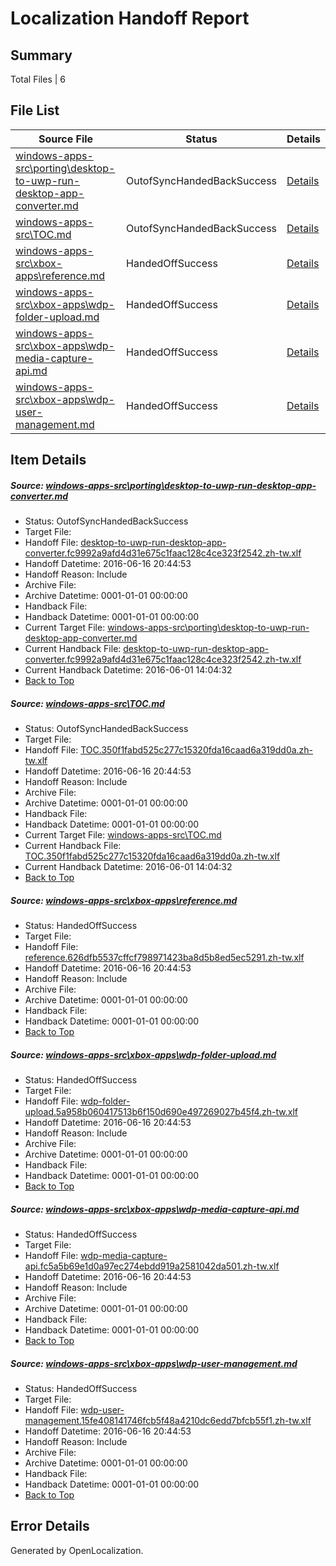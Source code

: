 # <a name='report-top'></a> Localization Handoff Report

## Summary
 Total Files | 6

## File List
 Source File | Status | Details 
 ----------- | ------ | ------- 
 [windows-apps-src\porting\desktop-to-uwp-run-desktop-app-converter.md](https://github.com/Microsoft/windows-apps/blob/09135dd3fb7f01af70f2d290f695526fae84dcbb/windows-apps-src/porting/desktop-to-uwp-run-desktop-app-converter.md) | OutofSyncHandedBackSuccess | [Details](#cc413514d0e2b81a1c76545757425065314555213382)
 [windows-apps-src\TOC.md](https://github.com/Microsoft/windows-apps/blob/941f53dddf4abd616d660a1451d17fc8af0a5d8b/windows-apps-src/TOC.md) | OutofSyncHandedBackSuccess | [Details](#056877f8c36022ae314652a851acb1b78b72c8fe3780)
 [windows-apps-src\xbox-apps\reference.md](https://github.com/Microsoft/windows-apps/blob/e530923e4669d16e714d9f7dac9b192ff577a3f5/windows-apps-src/xbox-apps/reference.md) | HandedOffSuccess | [Details](#dc47f33127d9c5428ef56c6edac716fdeb7d63963898)
 [windows-apps-src\xbox-apps\wdp-folder-upload.md](https://github.com/Microsoft/windows-apps/blob/fdc25fa4bd7bd5bfa598b993f23cd0ae9783dd0e/windows-apps-src/xbox-apps/wdp-folder-upload.md) | HandedOffSuccess | [Details](#942ddc13b0deba382ad7758bc30bd9a5b0cceb113905)
 [windows-apps-src\xbox-apps\wdp-media-capture-api.md](https://github.com/Microsoft/windows-apps/blob/4356bd2cfc7697905ed91d60b5829c06d850e109/windows-apps-src/xbox-apps/wdp-media-capture-api.md) | HandedOffSuccess | [Details](#2e32c4d516a35b5f5bd8d57bce75ff8bdce6b4613906)
 [windows-apps-src\xbox-apps\wdp-user-management.md](https://github.com/Microsoft/windows-apps/blob/b72324f3999e13ae60afaa6369e9d60b7a64a3e3/windows-apps-src/xbox-apps/wdp-user-management.md) | HandedOffSuccess | [Details](#a2cc311d09fe5e5bff4ba103bda264ef6b2e4f5d3907)

## Item Details
##### <a name='cc413514d0e2b81a1c76545757425065314555213382'></a> Source: [windows-apps-src\porting\desktop-to-uwp-run-desktop-app-converter.md](https://github.com/Microsoft/windows-apps/blob/09135dd3fb7f01af70f2d290f695526fae84dcbb/windows-apps-src/porting/desktop-to-uwp-run-desktop-app-converter.md)
* Status: OutofSyncHandedBackSuccess
* Target File: 
* Handoff File: [desktop-to-uwp-run-desktop-app-converter.fc9992a9afd4d31e675c1faac128c4ce323f2542.zh-tw.xlf](https://github.com/Microsoft/WDG.handoff/blob/e173ccedf3c873219061391ecabb9e924acf2e77/ol-handoff/Microsoft/windows-apps.zh-tw/master/desktop-to-uwp-run-desktop-app-converter.fc9992a9afd4d31e675c1faac128c4ce323f2542.zh-tw.xlf)
* Handoff Datetime: 2016-06-16 20:44:53
* Handoff Reason: Include
* Archive File: 
* Archive Datetime: 0001-01-01 00:00:00
* Handback File: 
* Handback Datetime: 0001-01-01 00:00:00
* Current Target File: [windows-apps-src\porting\desktop-to-uwp-run-desktop-app-converter.md](https://github.com/Microsoft/windows-apps.zh-tw/blob/dd1cd79c890b897dcea817a87e8bdc0f8a8075e2/windows-apps-src/porting/desktop-to-uwp-run-desktop-app-converter.md)
* Current Handback File: [desktop-to-uwp-run-desktop-app-converter.fc9992a9afd4d31e675c1faac128c4ce323f2542.zh-tw.xlf](https://github.com/Microsoft/WDG.handback/blob/b90c4ee90f2e635b617419c0868b3000438e0c1d/ol-handback/Microsoft/windows-apps.zh-tw/master/desktop-to-uwp-run-desktop-app-converter.fc9992a9afd4d31e675c1faac128c4ce323f2542.zh-tw.xlf)
* Current Handback Datetime: 2016-06-01 14:04:32
* [Back to Top](#report-top)

##### <a name='056877f8c36022ae314652a851acb1b78b72c8fe3780'></a> Source: [windows-apps-src\TOC.md](https://github.com/Microsoft/windows-apps/blob/941f53dddf4abd616d660a1451d17fc8af0a5d8b/windows-apps-src/TOC.md)
* Status: OutofSyncHandedBackSuccess
* Target File: 
* Handoff File: [TOC.350f1fabd525c277c15320fda16caad6a319dd0a.zh-tw.xlf](https://github.com/Microsoft/WDG.handoff/blob/e173ccedf3c873219061391ecabb9e924acf2e77/ol-handoff/Microsoft/windows-apps.zh-tw/master/TOC.350f1fabd525c277c15320fda16caad6a319dd0a.zh-tw.xlf)
* Handoff Datetime: 2016-06-16 20:44:53
* Handoff Reason: Include
* Archive File: 
* Archive Datetime: 0001-01-01 00:00:00
* Handback File: 
* Handback Datetime: 0001-01-01 00:00:00
* Current Target File: [windows-apps-src\TOC.md](https://github.com/Microsoft/windows-apps.zh-tw/blob/dd1cd79c890b897dcea817a87e8bdc0f8a8075e2/windows-apps-src/TOC.md)
* Current Handback File: [TOC.350f1fabd525c277c15320fda16caad6a319dd0a.zh-tw.xlf](https://github.com/Microsoft/WDG.handback/blob/b90c4ee90f2e635b617419c0868b3000438e0c1d/ol-handback/Microsoft/windows-apps.zh-tw/master/TOC.350f1fabd525c277c15320fda16caad6a319dd0a.zh-tw.xlf)
* Current Handback Datetime: 2016-06-01 14:04:32
* [Back to Top](#report-top)

##### <a name='dc47f33127d9c5428ef56c6edac716fdeb7d63963898'></a> Source: [windows-apps-src\xbox-apps\reference.md](https://github.com/Microsoft/windows-apps/blob/e530923e4669d16e714d9f7dac9b192ff577a3f5/windows-apps-src/xbox-apps/reference.md)
* Status: HandedOffSuccess
* Target File: 
* Handoff File: [reference.626dfb5537cffcf798971423ba8d5b8ed5ec5291.zh-tw.xlf](https://github.com/Microsoft/WDG.handoff/blob/e173ccedf3c873219061391ecabb9e924acf2e77/ol-handoff/Microsoft/windows-apps.zh-tw/master/reference.626dfb5537cffcf798971423ba8d5b8ed5ec5291.zh-tw.xlf)
* Handoff Datetime: 2016-06-16 20:44:53
* Handoff Reason: Include
* Archive File: 
* Archive Datetime: 0001-01-01 00:00:00
* Handback File: 
* Handback Datetime: 0001-01-01 00:00:00
* [Back to Top](#report-top)

##### <a name='942ddc13b0deba382ad7758bc30bd9a5b0cceb113905'></a> Source: [windows-apps-src\xbox-apps\wdp-folder-upload.md](https://github.com/Microsoft/windows-apps/blob/fdc25fa4bd7bd5bfa598b993f23cd0ae9783dd0e/windows-apps-src/xbox-apps/wdp-folder-upload.md)
* Status: HandedOffSuccess
* Target File: 
* Handoff File: [wdp-folder-upload.5a958b060417513b6f150d690e497269027b45f4.zh-tw.xlf](https://github.com/Microsoft/WDG.handoff/blob/e173ccedf3c873219061391ecabb9e924acf2e77/ol-handoff/Microsoft/windows-apps.zh-tw/master/wdp-folder-upload.5a958b060417513b6f150d690e497269027b45f4.zh-tw.xlf)
* Handoff Datetime: 2016-06-16 20:44:53
* Handoff Reason: Include
* Archive File: 
* Archive Datetime: 0001-01-01 00:00:00
* Handback File: 
* Handback Datetime: 0001-01-01 00:00:00
* [Back to Top](#report-top)

##### <a name='2e32c4d516a35b5f5bd8d57bce75ff8bdce6b4613906'></a> Source: [windows-apps-src\xbox-apps\wdp-media-capture-api.md](https://github.com/Microsoft/windows-apps/blob/4356bd2cfc7697905ed91d60b5829c06d850e109/windows-apps-src/xbox-apps/wdp-media-capture-api.md)
* Status: HandedOffSuccess
* Target File: 
* Handoff File: [wdp-media-capture-api.fc5a5b69e1d0a97ec274ebdd919a2581042da501.zh-tw.xlf](https://github.com/Microsoft/WDG.handoff/blob/e173ccedf3c873219061391ecabb9e924acf2e77/ol-handoff/Microsoft/windows-apps.zh-tw/master/wdp-media-capture-api.fc5a5b69e1d0a97ec274ebdd919a2581042da501.zh-tw.xlf)
* Handoff Datetime: 2016-06-16 20:44:53
* Handoff Reason: Include
* Archive File: 
* Archive Datetime: 0001-01-01 00:00:00
* Handback File: 
* Handback Datetime: 0001-01-01 00:00:00
* [Back to Top](#report-top)

##### <a name='a2cc311d09fe5e5bff4ba103bda264ef6b2e4f5d3907'></a> Source: [windows-apps-src\xbox-apps\wdp-user-management.md](https://github.com/Microsoft/windows-apps/blob/b72324f3999e13ae60afaa6369e9d60b7a64a3e3/windows-apps-src/xbox-apps/wdp-user-management.md)
* Status: HandedOffSuccess
* Target File: 
* Handoff File: [wdp-user-management.15fe408141746fcb5f48a4210dc6edd7bfcb55f1.zh-tw.xlf](https://github.com/Microsoft/WDG.handoff/blob/e173ccedf3c873219061391ecabb9e924acf2e77/ol-handoff/Microsoft/windows-apps.zh-tw/master/wdp-user-management.15fe408141746fcb5f48a4210dc6edd7bfcb55f1.zh-tw.xlf)
* Handoff Datetime: 2016-06-16 20:44:53
* Handoff Reason: Include
* Archive File: 
* Archive Datetime: 0001-01-01 00:00:00
* Handback File: 
* Handback Datetime: 0001-01-01 00:00:00
* [Back to Top](#report-top)


## Error Details

Generated by OpenLocalization.
